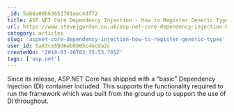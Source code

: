 ```yaml
---
_id: 5ab8a08b63652701eec4df72
title: ASP.NET Core Dependency Injection - How to Register Generic Types
url: https://www.stevejgordon.co.uk/asp-net-core-dependency-injection-how-to-register-generic-types
category: articles
slug: 'aspnet-core-dependency-injection-how-to-register-generic-types'
user_id: 5a83ce59d6eb0005c4ecda2c
createdOn: '2018-03-26T03:15:53.701Z'
tags: ['asp.net']
---
```


Since its release, ASP.NET Core has shipped with a “basic” Dependency Injection (DI) container included. This supports the functionality required to run the framework which was built from the ground up to support the use of DI throughout.
